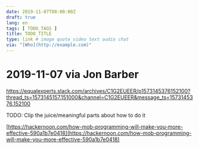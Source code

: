 ```yaml
---
date: 2019-11-07T00:00:00Z
draft: true
lang: en
tags: [ TODO_TAGS ]
title: TODO_TITLE
type: link # image quote video text audio chat
via: "[Who](http://example.com)"
---
```



# 2019-11-07 via Jon Barber
https://equalexperts.slack.com/archives/C1G2EUEER/p1573145376152100?thread_ts=1573145157.151000&channel=C1G2EUEER&message_ts=1573145376.152100

TODO: Clip the juice/meaningful parts about how to do it

[https://hackernoon.com/how-mob-programming-will-make-you-more-effective-590a1b7e0418](https://hackernoon.com/how-mob-programming-will-make-you-more-effective-590a1b7e0418)


